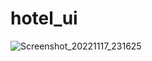 # hotel_ui
![Screenshot_20221117_231625](https://user-images.githubusercontent.com/113675481/202519702-0e8e32a4-055d-4c6e-bb02-8fe1c5a73b50.png)


